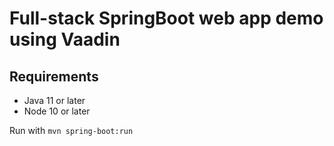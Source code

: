 # Full-stack SpringBoot web app demo using Vaadin

## Requirements
* Java 11 or later
* Node 10 or later

Run with `mvn spring-boot:run`
